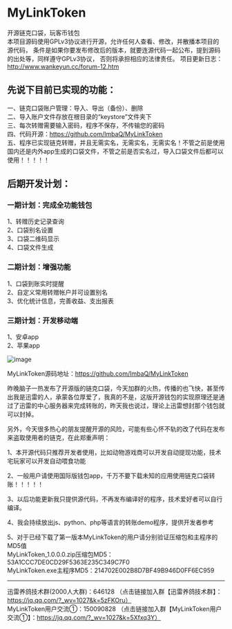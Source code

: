 # MyLinkToken
开源链克口袋，玩客币钱包  
本项目源码使用GPLv3协议进行开源，允许任何人查看、修改，并散播本项目的源代码， 条件是如果你要发布修改后的版本，就要连源代码一起公布，提到源码的出处等，同样遵守GPLv3协议， 否则将承担相应的法律责任。
项目更新日志：http://www.wankeyun.cc/forum-12.htm  

## 先说下目前已实现的功能：  
一、链克口袋账户管理：导入、导出（备份）、删除  
二、导入账户文件存放在根目录的“keystore”文件夹下  
三、每次转赠需要输入密码，程序不保存，不传输您的密码  
四、代码开源：https://github.com/ImbaQ/MyLinkToken  
五、程序已实现链克转赠，并且无需实名，无需实名，无需实名！不管之前是使用国内还是内外app生成的口袋文件，不管之前是否实名过，导入口袋文件后都可以使用！！！！！  

## 后期开发计划：  
### 一期计划：完成全功能钱包  
1、转赠历史记录查询  
2、口袋别名设置  
3、口袋二维码显示  
4、口袋文件生成  
### 二期计划：增强功能  
1、口袋到账实时提醒  
2、自定义常用转赠帐户并可设置别名  
3、优化统计信息，完善收益、支出报表  
### 三期计划：开发移动端  
1、安卓app  
2、苹果app  

![image](http://ww2.sinaimg.cn/large/005zWjpnly1fnxx2kcc6jg30og0bl7wh.gif)


MyLinkToken源码地址：https://github.com/ImbaQ/MyLinkToken


昨晚脑子一热发布了开源版的链克口袋，今天加群的火热，传播的也飞快，甚至传出我是迅雷的人，承蒙各位厚爱了，我真的不是，这版开源钱包的实现原理还是通过了迅雷的中心服务器来完成转账的，昨天我也说过，理论上迅雷想封那个钱包就可以封掉。

另外，今天很多热心的朋友提醒开源的风险，可能有些心怀不轨的改了代码在发布来盗取使用者的链克，在此郑重声明：

1、本开源代码只推荐开发者使用，比如动物游戏商可以开发自动提现功能，技术宅玩家可以开发自动喂食功能  

2、一般用户请使用国际版钱包app，千万不要下载未知的应用使用链克口袋转账！！！！！  

3、以后功能更新我只提供源代码，不再发布编译好的程序，技术爱好者可以自行编译。  

4、我会持续放出js、python、php等语言的转账demo程序，提供开发者参考  

5、对于已经下载了第一版本MyLinkToken的用户请分别验证压缩包和主程序的MD5值  
MyLinkToken_1.0.0.0.zip压缩包MD5：53A1CCC7DE0CD29F5363E235C349C7F0  
MyLinkToken.exe主程序MD5：214702E002B8D7BF49B946D0FF6EC959  


--------------------------------------------------------------------------------------

迅雷养鸽技术群(2000人大群)：646128 （点击链接加入群【迅雷养鸽技术群】：https://jq.qq.com/?_wv=1027&k=5zFKOru）  
MyLinkToken用户交流①：150090828 （点击链接加入群【MyLinkToken用户交流①】：https://jq.qq.com/?_wv=1027&k=5Xfxq3Y） 
